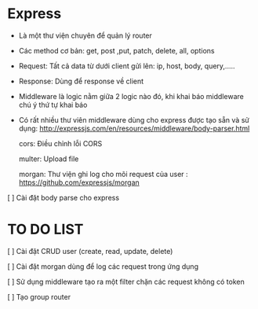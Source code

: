 # Express

- Là một thư viện chuyên để quản lý router

- Các method cơ bản: get, post ,put, patch, delete, all, options

- Request: Tất cả data từ dưới client gửi lên: ip, host, body, query,.....

- Response: Dùng để response về client

- Middleware là logic nằm giữa 2 logic nào đó, khi khai báo middleware chú ý thứ tự khai báo

- Có rất nhiều thư viên middleware dùng cho express được tạo sẵn và sử dụng:
    http://expressjs.com/en/resources/middleware/body-parser.html

    cors: Điều chỉnh lỗi CORS

    multer: Upload file

    morgan: Thư viện ghi log cho mõi request của user : https://github.com/expressjs/morgan

[ ] Cài đặt body parse cho express
# TO DO LIST

[ ] Cài đặt CRUD user (create, read, update, delete)

[ ] Cài đặt morgan dùng để log các request trong ứng dụng

[ ] Sử dụng middleware tạo ra một filter chặn các request không có token

[ ] Tạo group router